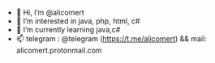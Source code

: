 - 👋 Hi, I’m @alicomert
- 👀 I’m interested in java, php, html, c#
- 🌱 I’m currently learning java,c#
- 📫 telegram : @telegram (https://t.me/alicomert) && mail: alicomert.protonmail.com

<!---
alicomert/alicomert is a ✨ special ✨ repository because its `README.md` (this file) appears on your GitHub profile.
You can click the Preview link to take a look at your changes.
--->
